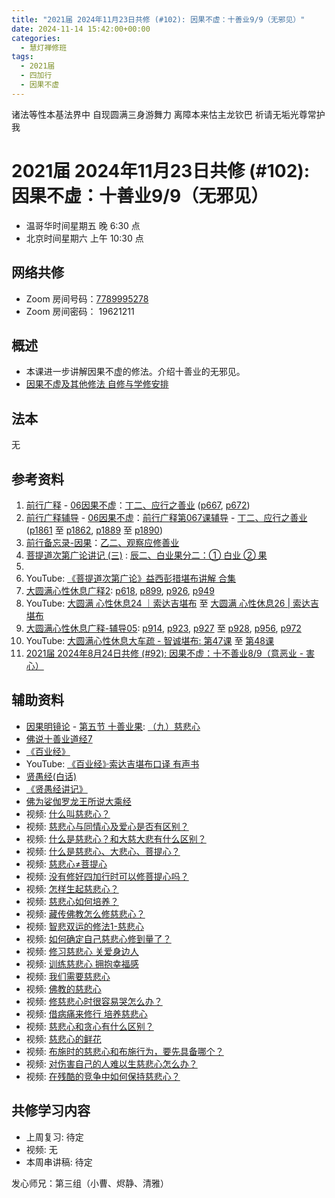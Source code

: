 ```yaml
---
title: "2021届 2024年11月23日共修 (#102): 因果不虚：十善业9/9（无邪见）"
date: 2024-11-14 15:42:00+00:00
categories:
  - 慧灯禅修班
tags:
  - 2021届
  - 四加行
  - 因果不虚
---
```

诸法等性本基法界中 自现圆满三身游舞力
离障本来怙主龙钦巴 祈请无垢光尊常护我

# 2021届 2024年11月23日共修 (#102): 因果不虚：十善业9/9（无邪见）

* 温哥华时间星期五 晚 6:30 点
* 北京时间星期六 上午 10:30 点

## 网络共修

* Zoom 房间号码：[7789995278](<>)
* Zoom 房间密码： 19621211

## 概述

* 本课进一步讲解因果不虚的修法。介绍十善业的无邪见。 
* [因果不虚及其他修法 自修与学修安排 ](https://fohuifayu.com/index.php/huideng-jiangtang/chanxiuke/zen-03/8655-zen03-ygbx)

## 法本

无

## 参考资料

1. [](<>)[前行广释](<>) - [06因果不虚](<>)：[丁二、应行之善业](<>) ([p667](<>), [](<>)[p672](<>)[](<>))
2. [](<>)[前行广释辅导](<>) - [06因果不虚](<>)：[前行广释第067课辅导](<>) - [](<>)[丁二、应行之善业](<>) ([p1861](<>) 至 [p1862](<>), [p1889](<>) 至 [p1890](<>)) 
3. [前行备忘录-因果](https://huidengchanxiu.net/refs/qxbwl/qxxl4-04yg)：[乙二、观察应修善业](https://huidengchanxiu.net/refs/qxbwl/qxxl4-04yg#%E4%B9%99%E4%BA%8C%E8%A7%82%E5%AF%9F%E5%BA%94%E4%BF%AE%E5%96%84%E4%B8%9A)
4. [](<>)[](<>)[菩提道次第广论讲记 (三)](https://huidengchanxiu.net/refs/ptdcdgl/3/) : [](<>)[辰二、白业果分二：① 白业 ② 果](https://huidengchanxiu.net/refs/ptdcdgl/3/#%E8%BE%B0%E4%BA%8C%E7%99%BD%E4%B8%9A%E6%9E%9C%E5%88%86%E4%BA%8C-%E7%99%BD%E4%B8%9A--%E6%9E%9C) 
5.
6. YouTube: [《菩提道次第广论》益西彭措堪布讲解 合集](<>)[](<>)
7. [大圆满心性休息广释2](<>)[](<>): [](<>)[](<>)[p618](<>), [p899](<>), [](<>)[](<>)[p926](<>), [p949](<>)
8. YouTube: [大圆满 心性休息24 ｜索达吉堪布](<>) 至 [大圆满 心性休息26 | 索达吉堪布](<>)
9. [大圆满心性休息广释-辅导05](<>): [p914](<>), [p923](<>)[](<>), [p927](<>) 至 [p928](<>), [](<>)[p956](<>), [p972](<>) 
10. YouTube: [大圆满心性休息大车疏 - 智诚堪布: 第47课](<>) 至 [第48课](<>)[](<>)[](<>)
11. [2021届 2024年8月24日共修 (#92): 因果不虚：十不善业8/9（意恶业 - 害心）](<>)

## **辅助资料**

* [](<>)[因果明镜论](<>) - [第五节 十善业果](<>): [（九）慈悲心](<>)
* [佛说十善业道经7](<>)
* [《百业经》](<>)[](<>)[](<>)
* YouTube: [《百业经》·索达吉堪布口译 有声书](<>)
* [贤愚经(白话)](<>)
* [](<>)[《贤愚经讲记》](<>)
* [佛为娑伽罗龙王所说大乘经](<>)
* 视频: [什么叫慈悲心？](<>)
* 视频: [慈悲心与同情心及爱心是否有区别？](<>)
* 视频: [什么是慈悲心？和大慈大悲有什么区别？](<>)
* 视频: [什么是慈悲心、大悲心、菩提心？](<>)
* 视频: [慈悲心≠菩提心](<>)
* 视频: [没有修好四加行时可以修菩提心吗？](<>)
* 视频: [怎样生起慈悲心？](<>)
* 视频: [慈悲心如何培养？](<>)
* 视频: [藏传佛教怎么修慈悲心？](<>)
* 视频: [智悲双运的修法1-慈悲心](<>)
* 视频: [如何确定自己慈悲心修到量了？](<>)
* 视频: [修习慈悲心 关爱身边人](<>)
* 视频: [训练慈悲心 拥抱幸福感](<>)
* 视频: [我们需要慈悲心](<>)
* 视频: [佛教的慈悲心](<>)
* 视频: [修慈悲心时很容易哭怎么办？](<>)
* 视频: [借病痛来修行 培养慈悲心](<>)
* 视频: [慈悲心和贪心有什么区别？](<>)
* 视频: [慈悲心的鲜花](<>)
* 视频: [布施时的慈悲心和布施行为，要先具备哪个？](<>)
* 视频: [对伤害自己的人难以生慈悲心怎么办？](<>)
* 视频: [在残酷的竞争中如何保持慈悲心？](<>)

[](<>)

## **共修学习内容**

* 上周复习: [](<>)[](<>)[](<>)待定
* 视频: [](<>)无
* 本周串讲稿: [](<>)[](<>)待定



发心师兄：第三组（小曹、烬静、清雅）
